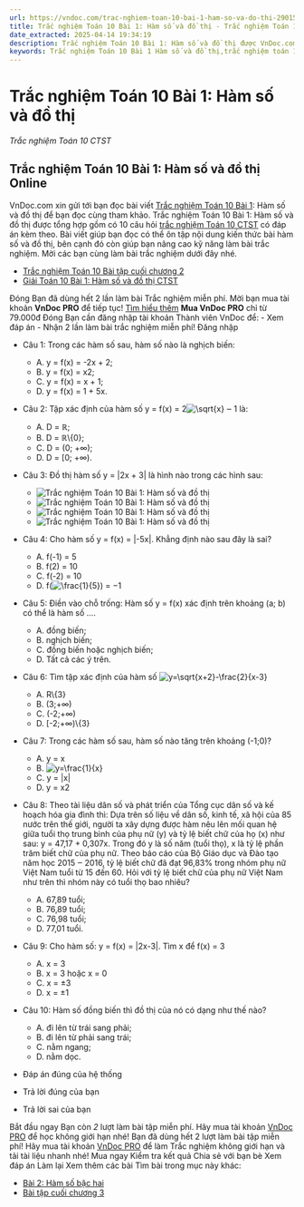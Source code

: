 ```yaml
---
url: https://vndoc.com/trac-nghiem-toan-10-bai-1-ham-so-va-do-thi-290152
title: Trắc nghiệm Toán 10 Bài 1: Hàm số và đồ thị - Trắc nghiệm Toán 10 CTST - VnDoc.com
date_extracted: 2025-04-14 19:34:19
description: Trắc nghiệm Toán 10 Bài 1: Hàm số và đồ thị được VnDoc.com biên soạn và xin gửi tới bạn đọc cùng tham khảo.
keywords: Trắc nghiệm Toán 10 Bài 1 Hàm số và đồ thị,trắc nghiệm toán 10,trắc nghiệm toán 10 bài 1,trắc nghiệm toán 10 CTST,toán 10,toán lớp 10,toán 10 CTST,toán 10 bài 1,hàm số và đồ thị
---
```


# Trắc nghiệm Toán 10 Bài 1: Hàm số và đồ thị
 _Trắc nghiệm Toán 10 CTST_
## Trắc nghiệm Toán 10 Bài 1: Hàm số và đồ thị Online
VnDoc.com xin gửi tới bạn đọc bài viết [Trắc nghiệm Toán 10 Bài 1](<https://vndoc.com/trac-nghiem-toan-10-bai-1-ham-so-va-do-thi-290152>): Hàm số và đồ thị để bạn đọc cùng tham khảo.
Trắc nghiệm Toán 10 Bài 1: Hàm số và đồ thị được tổng hợp gồm có 10 câu hỏi [trắc nghiệm Toán 10 CTST](<https://vndoc.com/trac-nghiem-toan-10-ctst>) có đáp án kèm theo. Bài viết giúp bạn đọc có thể ôn tập nội dung kiến thức bài hàm số và đồ thị, bên cạnh đó còn giúp bạn nâng cao kỹ năng làm bài trắc nghiệm. Mời các bạn cùng làm bài trắc nghiệm dưới đây nhé.
  * [Trắc nghiệm Toán 10 Bài tập cuối chương 2](<https://vndoc.com/trac-nghiem-toan-10-bai-tap-cuoi-chuong-2-290148>)
  * [Giải Toán 10 Bài 1: Hàm số và đồ thị CTST](<https://vndoc.com/giai-toan-10-bai-1-ham-so-va-do-thi-ctst-275463>)

Đóng
Bạn đã dùng hết 2 lần làm bài Trắc nghiệm miễn phí. Mời bạn mua tài khoản **VnDoc PRO** để tiếp tục\! [Tìm hiểu thêm](</pro>)
**Mua VnDoc PRO** chỉ từ 79.000đ
Đóng
Bạn cần đăng nhập tài khoản Thành viên VnDoc để:
\- Xem đáp án
\- Nhận 2 lần làm bài trắc nghiệm miễn phí\!
Đăng nhập 
  * Câu 1:
Trong các hàm số sau, hàm số nào là nghịch biến:
    * A. y = f\(x\) = -2x + 2;
    * B. y = f\(x\) = x2;
    * C. y = f\(x\) = x + 1;
    * D. y = f\(x\) = 1 + 5x.
  * Câu 2:
Tập xác định của hàm số y = f\(x\) = 2![\\sqrt{x}](https://tex.vdoc.vn?tex=%5Csqrt%7Bx%7D) ‒ 1 là:
    * A. D = ℝ;
    * B. D = ℝ\\\{0\};
    * C. D = \(0; +∞\);
    * D. D = \[0; +∞\).
  * Câu 3:
Đồ thị hàm số y = |2x + 3| là hình nào trong các hình sau:
    * ![Trắc nghiệm Toán 10 Bài 1: Hàm số và đồ thị](https://i.vdoc.vn/data/image/2023/02/27/trac-nghiem-toan-10-bai-1-ham-so-va-do-thi-1.jpg)
    * ![Trắc nghiệm Toán 10 Bài 1: Hàm số và đồ thị](https://i.vdoc.vn/data/image/2023/02/27/trac-nghiem-toan-10-bai-1-ham-so-va-do-thi-2.jpg)
    * ![Trắc nghiệm Toán 10 Bài 1: Hàm số và đồ thị](https://i.vdoc.vn/data/image/2023/02/27/trac-nghiem-toan-10-bai-1-ham-so-va-do-thi-3.jpg)
    * ![Trắc nghiệm Toán 10 Bài 1: Hàm số và đồ thị](https://i.vdoc.vn/data/image/2023/02/27/trac-nghiem-toan-10-bai-1-ham-so-va-do-thi-4.jpg)
  * Câu 4:
Cho hàm số y = f\(x\) = |-5x|. Khẳng định nào sau đây là sai?
    * A. f\(-1\) = 5
    * B. f\(2\) = 10
    * C. f\(-2\) = 10
    * D. f\(![\\frac{1}{5}](https://tex.vdoc.vn?tex=%5Cfrac%7B1%7D%7B5%7D)\) = −1
  * Câu 5:
Điền vào chỗ trống: Hàm số y = f\(x\) xác định trên khoảng \(a; b\) có thể là hàm số ….
    * A. đồng biến;
    * B. nghịch biến;
    * C. đồng biến hoặc nghịch biến;
    * D. Tất cả các ý trên.
  * Câu 6:
Tìm tập xác định của hàm số ![y=\\sqrt{x+2}-\\frac{2}{x-3}](https://tex.vdoc.vn?tex=y%3D%5Csqrt%7Bx%2B2%7D-%5Cfrac%7B2%7D%7Bx-3%7D)
    * A. R\\\{3\}
    * B. \(3;+∞\)
    * C. \(-2;+∞\)
    * D. \[-2;+∞\)\\\{3\}
  * Câu 7:
Trong các hàm số sau, hàm số nào tăng trên khoảng \(-1;0\)?
    * A. y = x
    * B. ![y=\\frac{1}{x}](https://tex.vdoc.vn?tex=y%3D%5Cfrac%7B1%7D%7Bx%7D)
    * C. y = |x|
    * D. y = x2
  * Câu 8:
Theo tài liệu dân số và phát triển của Tổng cục dân số và kế hoạch hóa gia đình thì:
Dựa trên số liệu về dân số, kinh tế, xã hội của 85 nước trên thế giới, người ta xây dựng được hàm nêu lên mối quan hệ giữa tuổi thọ trung bình của phụ nữ \(y\) và tỷ lệ biết chữ của họ \(x\) như sau: y = 47,17 + 0,307x. Trong đó y là số năm \(tuổi thọ\), x là tỷ lệ phần trăm biết chữ của phụ nữ. Theo báo cáo của Bộ Giáo dục và Đào tạo năm học 2015 ‒ 2016, tỷ lệ biết chữ đã đạt 96,83% trong nhóm phụ nữ Việt Nam tuổi từ 15 đến 60. Hỏi với tỷ lệ biết chữ của phụ nữ Việt Nam như trên thì nhóm này có tuổi thọ bao nhiêu?
    * A. 67,89 tuổi;
    * B. 76,89 tuổi;
    * C. 76,98 tuổi;
    * D. 77,01 tuổi.
  * Câu 9:
Cho hàm số: y = f\(x\) = |2x-3|. Tìm x để f\(x\) = 3
    * A. x = 3
    * B. x = 3 hoặc x = 0
    * C. x = ±3
    * D. x = ±1
  * Câu 10:
Hàm số đồng biến thì đồ thị của nó có dạng như thế nào?
    * A. đi lên từ trái sang phải;
    * B. đi lên từ phải sang trái;
    * C. nằm ngang;
    * D. nằm dọc.

  * Đáp án đúng của hệ thống
  * Trả lời đúng của bạn
  * Trả lời sai của bạn

Bắt đầu ngay
Bạn còn _2_ lượt làm bài tập miễn phí. Hãy mua tài khoản [VnDoc PRO](</pro>) để học không giới hạn nhé\!  Bạn đã dùng hết 2 lượt làm bài tập miễn phí\! Hãy mua tài khoản [VnDoc PRO](</pro>) để làm Trắc nghiệm không giới hạn và tải tài liệu nhanh nhé\!  Mua ngay
Kiểm tra kết quả Chia sẻ với bạn bè Xem đáp án Làm lại
Xem thêm các bài Tìm bài trong mục này khác:
  * [Bài 2: Hàm số bậc hai](</trac-nghiem-toan-10-bai-2-ham-so-bac-hai-290163>)
  * [Bài tập cuối chương 3](</trac-nghiem-toan-10-bai-tap-cuoi-chuong-3-290168>)

